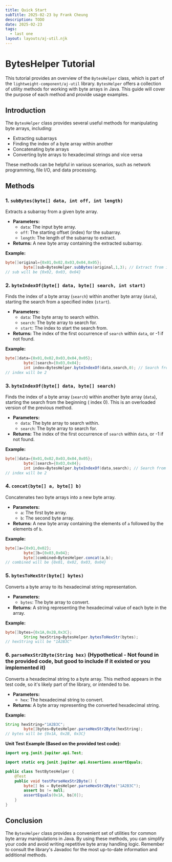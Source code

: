 ```yaml
---
title: Quick Start
subTitle: 2025-02-23 by Frank Cheung
description: TODO
date: 2025-02-23
tags:
  - last one
layout: layouts/aj-util.njk
---
```


# BytesHelper Tutorial

This tutorial provides an overview of the `BytesHelper` class, which is part of the `lightweight-component/aj-util`
library.  `BytesHelper` offers a collection of utility methods for working with byte arrays in Java.
This guide will cover the purpose of each method and provide usage examples.

## Introduction

The `BytesHelper` class provides several useful methods for manipulating byte arrays, including:

* Extracting subarrays
* Finding the index of a byte array within another
* Concatenating byte arrays
* Converting byte arrays to hexadecimal strings and vice versa

These methods can be helpful in various scenarios, such as network programming, file I/O, and data processing.

## Methods

### 1. `subBytes(byte[] data, int off, int length)`

Extracts a subarray from a given byte array.

* **Parameters:**
    * `data`: The input byte array.
    * `off`: The starting offset (index) for the subarray.
    * `length`: The length of the subarray to extract.
* **Returns:** A new byte array containing the extracted subarray.

**Example:**

```java
byte[]original={0x01,0x02,0x03,0x04,0x05};
        byte[]sub=BytesHelper.subBytes(original,1,3); // Extract from index 1, length 3
// sub will be {0x02, 0x03, 0x04}
```

### 2. `byteIndexOf(byte[] data, byte[] search, int start)`

Finds the index of a byte array (`search`) within another byte array (`data`), starting the search from a specified
index (`start`).

* **Parameters:**
    * `data`: The byte array to search within.
    * `search`: The byte array to search for.
    * `start`: The index to start the search from.
* **Returns:** The index of the first occurrence of `search` within `data`, or -1 if not found.

**Example:**

```java
byte[]data={0x01,0x02,0x03,0x04,0x05};
        byte[]search={0x03,0x04};
        int index=BytesHelper.byteIndexOf(data,search,0); // Search from the beginning
// index will be 2
```

### 3. `byteIndexOf(byte[] data, byte[] search)`

Finds the index of a byte array (`search`) within another byte array (`data`), starting the search from the beginning (
index 0). This is an overloaded version of the previous method.

* **Parameters:**
    * `data`: The byte array to search within.
    * `search`: The byte array to search for.
* **Returns:** The index of the first occurrence of `search` within `data`, or -1 if not found.

**Example:**

```java
byte[]data={0x01,0x02,0x03,0x04,0x05};
        byte[]search={0x03,0x04};
        int index=BytesHelper.byteIndexOf(data,search); // Search from the beginning
// index will be 2
```

### 4. `concat(byte[] a, byte[] b)`

Concatenates two byte arrays into a new byte array.

* **Parameters:**
    * `a`: The first byte array.
    * `b`: The second byte array.
* **Returns:** A new byte array containing the elements of `a` followed by the elements of `b`.

**Example:**

```java
byte[]a={0x01,0x02};
        byte[]b={0x03,0x04};
        byte[]combined=BytesHelper.concat(a,b);
// combined will be {0x01, 0x02, 0x03, 0x04}
```

### 5. `bytesToHexStr(byte[] bytes)`

Converts a byte array to its hexadecimal string representation.

* **Parameters:**
    * `bytes`: The byte array to convert.
* **Returns:** A string representing the hexadecimal value of each byte in the array.

**Example:**

```java
byte[]bytes={0x1A,0x2B,0x3C};
        String hexString=BytesHelper.bytesToHexStr(bytes);
// hexString will be "1A2B3C"
```

### 6. `parseHexStr2Byte(String hex)` (Hypothetical - Not found in the provided code, but good to include if it existed or you implemented it)

Converts a hexadecimal string to a byte array. This method appears in the test code, so it's likely part of the library,
or intended to be.

* **Parameters:**
    * `hex`: The hexadecimal string to convert.
* **Returns:** A byte array representing the converted hexadecimal string.

**Example:**

```java
String hexString="1A2B3C";
        byte[]bytes=BytesHelper.parseHexStr2Byte(hexString);
// bytes will be {0x1A, 0x2B, 0x3C}
```

**Unit Test Example (Based on the provided test code):**

```java
import org.junit.jupiter.api.Test;

import static org.junit.jupiter.api.Assertions.assertEquals;

public class TestBytesHelper {
    @Test
    public void testParseHexStr2Byte() {
        byte[] bs = BytesHelper.parseHexStr2Byte("1A2B3C");
        assert bs != null;
        assertEquals(0x1A, bs[0]);
    }
}
```

## Conclusion

The `BytesHelper` class provides a convenient set of utilities for common byte array manipulations in Java. By using
these methods, you can simplify your code and avoid writing repetitive byte array handling logic.
Remember to consult the library's Javadoc for the most up-to-date information and additional methods.